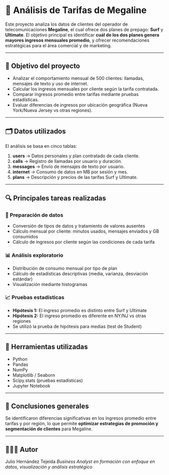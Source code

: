 # 📱 Análisis de Tarifas de Megaline

Este proyecto analiza los datos de clientes del operador de telecomunicaciones **Megaline**, el cual ofrece dos planes de prepago: **Surf** y **Ultimate**. El objetivo principal es identificar **cuál de los dos planes genera mayores ingresos mensuales promedio**, y ofrecer recomendaciones estratégicas para el área comercial y de marketing.

---

## 🧠 Objetivo del proyecto

- Analizar el comportamiento mensual de 500 clientes: llamadas, mensajes de texto y uso de internet.
- Calcular los ingresos mensuales por cliente según la tarifa contratada.
- Comparar ingresos promedio entre tarifas mediante pruebas estadísticas.
- Evaluar diferencias de ingresos por ubicación geográfica (Nueva York/Nueva Jersey vs otras regiones).

---

## 🗂️ Datos utilizados

El análisis se basa en cinco tablas:

1. **users** → Datos personales y plan contratado de cada cliente.
2. **calls** → Registro de llamadas por usuario y duración.
3. **messages** → Envío de mensajes de texto por usuario.
4. **internet** → Consumo de datos en MB por sesión y mes.
5. **plans** → Descripción y precios de las tarifas Surf y Ultimate.

---

## 🔍 Principales tareas realizadas

### 🔧 Preparación de datos
- Conversión de tipos de datos y tratamiento de valores ausentes
- Cálculo mensual por cliente: minutos usados, mensajes enviados y GB consumidos
- Cálculo de ingresos por cliente según las condiciones de cada tarifa

### 📊 Análisis exploratorio
- Distribución de consumo mensual por tipo de plan
- Cálculo de estadísticas descriptivas (media, varianza, desviación estándar)
- Visualización mediante histogramas

### 📈 Pruebas estadísticas
- **Hipótesis 1:** El ingreso promedio es distinto entre Surf y Ultimate
- **Hipótesis 2:** El ingreso promedio es diferente en NY/NJ vs otras regiones
- Se utilizó la prueba de hipótesis para medias (test de Student)

---

## 🧰 Herramientas utilizadas
- Python
- Pandas
- NumPy
- Matplotlib / Seaborn
- Scipy.stats (pruebas estadísticas)
- Jupyter Notebook

---

## 📌 Conclusiones generales
Se identificaron diferencias significativas en los ingresos promedio entre tarifas y por región, lo que permite **optimizar estrategias de promoción y segmentación de clientes** para Megaline.

---

## 👨🏻‍💻 Autor
Julio Hernández Tejeida
*Business Analyst en formación con enfoque en datos, visualización y análisis estratégico*
